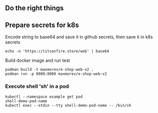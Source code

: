 ## Do the right things
## Prepare secrets for k8s 
Encode string to base64 and save it in github secrets, then save it in k8s secrets
```
echo -n 'https://titsonfire.store/web' | base64
```
Build docker image and run test
````
podman build -t maxmorev/e-shop-web-v2 .
podman run -p 8080:8080 maxmorev/e-shop-web-v2
````
### Execute shell 'sh' in a pod
```
kubectl --namespace example get pod
shell-demo-pod-name
kubectl exec --stdin --tty shell-demo-pod-name -- /bin/sh
```
